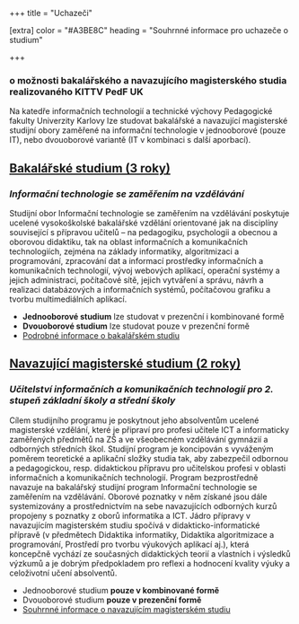 +++
title = "Uchazeči"

[extra]
color = "#A3BE8C"
heading = "Souhrnné informace pro uchazeče o studium"

+++
### o možnosti bakalářského a navazujícího magisterského studia realizovaného KITTV PedF UK

Na katedře informačních technologií a technické výchovy Pedagogické
fakulty Univerzity Karlovy lze studovat bakalářské a navazující
magisterské studijní obory zaměřené na informační technologie v
jednooborové (pouze IT), nebo dvouoborové variantě (IT v kombinaci s další aporbací).

## [Bakalářské studium (3 roky)][Bc]
### *Informační technologie se zaměřením na vzdělávání*
Studijní obor Informační technologie se zaměřením na vzdělávání poskytuje ucelené vysokoškolské bakalářské vzdělání orientované jak na disciplíny související s přípravou učitelů – na pedagogiku, psychologii a obecnou a oborovou didaktiku, tak na oblast informačních a komunikačních technologiích, zejména na základy informatiky, algoritmizaci a programování, zpracování dat a informací prostředky informačních a komunikačních technologií, vývoj webových aplikací, operační systémy a jejich administraci, počítačové sítě, jejich vytváření a správu, návrh a realizaci databázových a informačních systémů, počítačovou grafiku a tvorbu multimediálních aplikací.
- **Jednooborové studium** lze studovat v prezenční i kombinované formě
- **Dvouoborové studium** lze studovat pouze v prezenční formě
- [Podrobné informace o bakalářském studiu][Bc]

## [Navazující magisterské studium (2 roky)][NMgr]
### *Učitelství informačních a komunikačních technologií pro 2. stupeň základní školy a střední školy*
Cílem studijního programu je poskytnout jeho absolventům ucelené magisterské vzdělání, které je připraví pro profesi učitele ICT a informaticky zaměřených předmětů na ZŠ a ve všeobecném vzdělávání gymnázií a odborných středních škol. Studijní program je koncipován s vyváženým poměrem teoretické a aplikační složky studia tak, aby zabezpečil odbornou a pedagogickou, resp. didaktickou přípravu pro učitelskou profesi v oblasti informačních a komunikačních technologií. Program bezprostředně navazuje na bakalářský studijní program Informační technologie se zaměřením na vzdělávání. Oborové poznatky v něm získané jsou dále systemizovány a prostřednictvím na sebe navazujících odborných kurzů propojeny s poznatky z oborů informatika a ICT. Jádro přípravy v navazujícím magisterském studiu spočívá v didakticko-informatické přípravě (v předmětech Didaktika informatiky, Didaktika algoritmizace a programování, Prostředí pro tvorbu výukových aplikací aj.), která koncepčně vychází ze současných didaktických teorií a vlastních i výsledků výzkumů a je dobrým předpokladem pro reflexi a hodnocení kvality výuky a celoživotní učení absolventů.

- Jednooborové studium **pouze v kombinované formě**
- Dvouoborové studium **pouze v prezenční formě**
- [Souhrnné informace o navazujícím magisterském studiu][NMgr]

[Bc]: @/uchazeci/prijimaci_rizeni/bakalarske/_index.md
[NMgr]: @/uchazeci/prijimaci_rizeni/magisterske/_index.md